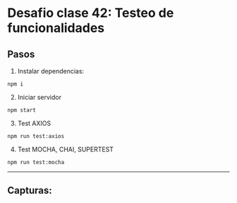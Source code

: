 # Desafio clase 42: Testeo de funcionalidades

## Pasos
1) Instalar dependencias:
````
npm i
````

2) Iniciar servidor
````
npm start
````

3) Test AXIOS
````
npm run test:axios
````
4) Test MOCHA, CHAI, SUPERTEST
````
npm run test:mocha
````
-------
## Capturas: